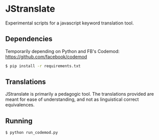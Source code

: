 # JStranslate
Experimental scripts for a javascript keyword translation tool.

## Dependencies
Temporarily depending on Python and FB's Codemod: https://github.com/facebook/codemod
```bash
$ pip install -r requirements.txt
```

## Translations
JStranslate is primarily a pedagogic tool. The translations provided are meant for ease of understanding, and not as linguistical correct equivalences.

## Running
```bash
$ python run_codemod.py
```
